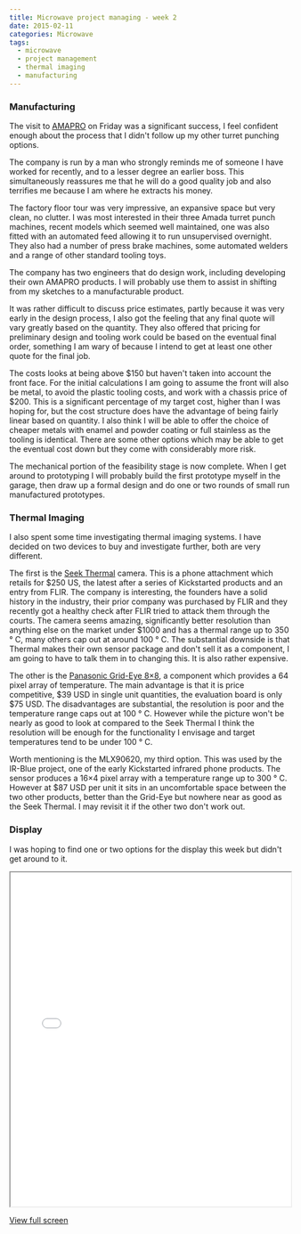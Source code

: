 ```yaml
---
title: Microwave project managing - week 2
date: 2015-02-11
categories: Microwave
tags:
  - microwave
  - project management
  - thermal imaging
  - manufacturing
---
```


<h3>Manufacturing</h3>
<p>The visit to <a href="http://www.amapro.com.au/">AMAPRO</a> on Friday was a significant success, I feel confident enough about the process that I didn't follow up my other turret punching options.</p>
<p>The company is run by a man who strongly reminds me of someone I have worked for recently, and to a lesser degree an earlier boss. This simultaneously reassures me that he will do a good quality job and also terrifies me because I am where he extracts his money.</p>
<p>The factory floor tour was very impressive, an expansive space but very clean, no clutter.  I was most interested in their three Amada turret punch machines, recent models which seemed well maintained, one was also fitted with an automated feed allowing it to run unsupervised overnight.  They also had a number of press brake machines, some automated welders and a range of other standard tooling toys.</p>
<p>The company has two engineers that do design work, including developing their own AMAPRO products.  I will probably use them to assist in shifting from my sketches to a manufacturable product.</p>
<p>It was rather difficult to discuss price estimates, partly because it was very early in the design process, I also got the feeling that any final quote will vary greatly based on the quantity. They also offered that pricing for preliminary design and tooling work could be based on the eventual final order, something I am wary of because I intend to get at least one other quote for the final job.</p>
<p>The costs looks at being above $150 but haven't taken into account the front face. For the initial calculations I am going to assume the front will also be metal, to avoid the plastic tooling costs, and work with a chassis price of $200. This is a significant percentage of my target cost, higher than I was hoping for, but the cost structure does have the advantage of being fairly linear based on quantity. I also think I will be able to offer the choice of cheaper metals with enamel and powder coating or full stainless as the tooling is identical. There are some other options which may be able to get the eventual cost down but they come with considerably more risk.</p>
<p>The mechanical portion of the feasibility stage is now complete. When I get around to prototyping I will probably build the first prototype myself in the garage, then draw up a formal design and do one or two rounds of small run manufactured prototypes.</p>
<h3>Thermal Imaging</h3>
<p>I also spent some time investigating thermal imaging systems. I have decided on two devices to buy and investigate further, both are very different.</p>
<p>The first is the <a href="http://thermal.com/">Seek Thermal</a> camera. This is a phone attachment which retails for $250 US, the latest after a series of Kickstarted products and an entry from FLIR. The company is interesting, the founders have a solid history in the industry, their prior company was purchased by FLIR and they recently got a healthy check after FLIR tried to attack them through the courts. The camera seems amazing, significantly better resolution than anything else on the market under $1000 and has a thermal range up to 350 &deg; C, many others cap out at around 100 &deg; C.  The substantial downside is that Thermal makes their own sensor package and don't sell it as a component, I am going to have to talk them in to changing this. It is also rather expensive.</p>
<p>The other is the <a href="http://www3.panasonic.biz/ac/e/control/sensor/infrared/grid-eye/index.jsp">Panasonic Grid-Eye 8&#215;8</a>, a component which provides a 64 pixel array of temperature. The main advantage is that it is price competitive, $39 USD in single unit quantities, the evaluation board is only $75 USD. The disadvantages are substantial, the resolution is poor and the temperature range caps out at 100 &deg; C.  However while the picture won't be nearly as good to look at compared to the Seek Thermal I think the resolution will be enough for the functionality I envisage and target temperatures tend to be under 100 &deg; C.</p>
<p>Worth mentioning is the MLX90620, my third option. This was used by the IR-Blue project, one of the early Kickstarted infrared phone products. The sensor produces a 16&#215;4 pixel array with a temperature range up to 300 &deg; C.  However at $87 USD per unit it sits in an uncomfortable space between the two other products, better than the Grid-Eye but nowhere near as good as the Seek Thermal. I may revisit it if the other two don't work out.</p>
<h3>Display</h3>
<p>I was hoping to find one or two options for the display this week but didn't get around to it.</p>
<p><iframe title="Gantt chart" width="100%" height="600px" src="/microwave_plan/index.html?date=20150209"></iframe></p>
<p><a href="/microwave_plan/index.html?date=20150209">View full screen</a></p>
